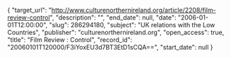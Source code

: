 {
  "target_url": "http://www.culturenorthernireland.org/article/2208/film-review-control", 
  "description": "", 
  "end_date": null, 
  "date": "2006-01-01T12:00:00", 
  "slug": 286294180, 
  "subject": "UK relations with the Low Countries", 
  "publisher": "culturenorthernireland.org", 
  "open_access": true, 
  "title": "Film Review : Control", 
  "record_id": "20060101T120000/F3iYoxEU3d7BT3EtD1sCQA==", 
  "start_date": null
}

